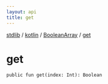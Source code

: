 ```yaml
---
layout: api
title: get
---
```

[stdlib](../../index.md) / [kotlin](../index.md) / [BooleanArray](index.md) / [get](get.md)

# get

```
public fun get(index: Int): Boolean
```
